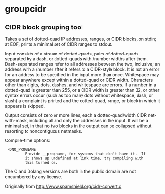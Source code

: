 # groupcidr
## CIDR block grouping tool

Takes a set of dotted-quad IP addresses, ranges, or CIDR blocks, on
 stdin; at EOF, prints a minimal set of CIDR ranges to stdout.

Input consists of a stream of dotted-quads, pairs of dotted-quads
 separated by a dash, or dotted-quads with /number widths after
 them.  Dash-separated ranges refer to all addresses between the
 two, inclusive; an address with a /number after it refers to a
 CIDR-style block.  It is not an error for an address to be
 specified in the input more than once.  Whitespace may appear
 anywhere except within a dotted-quad or CIDR width.  Characters
 other than digits, dots, dashes, and whitespace are errors.  If a
 number in a dotted-quad is greater than 255, or a CIDR width is
 greater than 32, or other syntax errors occur (such as too many
 dots without whitespace, dash, or slash) a complaint is printed and
 the dotted-quad, range, or block in which it appears is skipped.

Output consists of zero or more lines, each a dotted-quad/width CIDR
 net-with-mask, including all and only the addresses in the input.
 It will be a minimal set, in that no two blocks in the output can
 be collapsed without resorting to noncontiguous netmasks.

Compile-time options:

     -DNO_PROGNAME
             Provide __progname, for systems that don't have it.  If
             it shows up undefined at link time, try compiling with
             this turned on.

The C and Golang versions are both in the public domain are not
encumbered by any license.

Originally from http://www.spamshield.org/cidr-convert.c 

